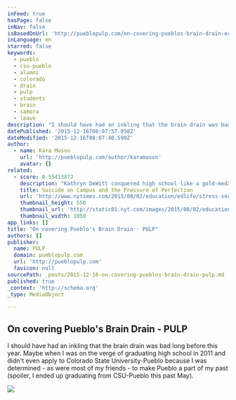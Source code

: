 ```yaml
---
inFeed: true
hasPage: false
inNav: false
isBasedOnUrl: 'http://pueblopulp.com/on-covering-pueblos-brain-drain-economic-development'
inLanguage: en
starred: false
keywords:
  - pueblo
  - csu-pueblo
  - alumni
  - colorado
  - drain
  - pulp
  - students
  - brain
  - samora
  - leave
description: "I should have had an inkling that the brain drain was bad long before this year. Maybe when I was on the verge of graduating high school in 2011 and didn't even apply to Colorado State University-Pueblo because I was determined - as were most of my friends - to make Pueblo a part of my past (spoiler, I ended up graduating from CSU-Pueblo this past May)."
datePublished: '2015-12-16T08:07:57.858Z'
dateModified: '2015-12-16T08:07:40.599Z'
author:
  - name: Kara Mason
    url: 'http://pueblopulp.com/author/karamason'
    avatar: {}
related:
  - score: 0.55413872
    description: "Kathryn DeWitt conquered high school like a gold-medal decathlete. She ran track, represented her school at a statewide girls' leadership program and took eight Advanced Placement tests, including one for which she independently prepared, forgoing the class. Expectations were high. Every day at 5 p.m. test scores and updated grades were posted online."
    title: Suicide on Campus and the Pressure of Perfection
    url: 'http://www.nytimes.com/2015/08/02/education/edlife/stress-social-media-and-suicide-on-campus.html?_r=0'
    thumbnail_height: 550
    thumbnail_url: 'http://static01.nyt.com/images/2015/08/02/education/02MentalHealth2/02MentalHealth2-facebookJumbo.jpg'
    thumbnail_width: 1050
app_links: []
title: "On covering Pueblo's Brain Drain - PULP"
authors: []
publisher:
  name: PULP
  domain: pueblopulp.com
  url: 'http://pueblopulp.com'
  favicon: null
sourcePath: _posts/2015-12-16-on-covering-pueblos-brain-drain-pulp.md
published: true
_context: 'http://schema.org'
_type: MediaObject

---
```

<article style=""><h1>On covering Pueblo's Brain Drain - PULP</h1><p>I should have had an inkling that the brain drain was bad long before this year. Maybe when I was on the verge of graduating high school in 2011 and didn't even apply to Colorado State University-Pueblo because I was determined - as were most of my friends - to make Pueblo a part of my past (spoiler, I ended up graduating from CSU-Pueblo this past May).</p><img src="https://s3-us-west-2.amazonaws.com/the-grid-img/p/796a138c286c25786fc5ace0b007de8b141a7fe9.jpg" /></article>